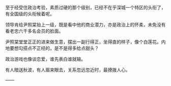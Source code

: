 至于经受住政治考验，素质过硬的那个级别，已经不在乎深城一个特区的头衔了，有全国级的头衔候着呢。

领导肯给尹照棠抬上一级，既是看中他的商业潜力，亦是政治上的怀柔，未免没有看老忠六千多名会员的脸面。

尹照棠堂堂正正的进来做生意，摆出一副行得正，坐得直的样子，像个白莲花。内地要想勾搭点不正经的，是不是得多给点甜头？

政治游戏也像谈恋爱，谁先表白谁就输。

有人暗送秋波，有人眉来眼去，关系忽远忽近时，最撩拨人心。

——

